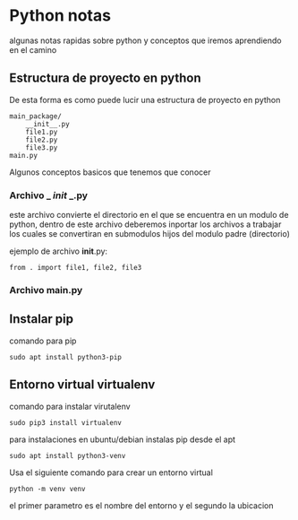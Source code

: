 # Python notas
algunas notas rapidas sobre python y conceptos que iremos aprendiendo en el camino

## Estructura de proyecto en python
De esta forma es como puede lucir una estructura de proyecto en python 

```
main_package/
    __init__.py
    file1.py
    file2.py
    file3.py
main.py
```

Algunos conceptos basicos que tenemos que conocer

### Archivo _ _init_ _.py
este archivo convierte el directorio en el que se encuentra en un modulo de python, dentro de este archivo deberemos inportar los archivos a
trabajar los cuales se convertiran en submodulos hijos del modulo padre (directorio)   

ejemplo de archivo __init__.py:
```
from . import file1, file2, file3
```

### Archivo main.py

## Instalar pip
comando para pip
```
sudo apt install python3-pip
```


## Entorno virtual virtualenv
comando para instalar virutalenv
```
sudo pip3 install virtualenv
```

para instalaciones en ubuntu/debian instalas pip desde el apt
```
sudo apt install python3-venv
```
Usa el siguiente comando para crear un entorno virtual
```
python -m venv venv
```
el primer parametro es el nombre del entorno y el segundo la ubicacion
